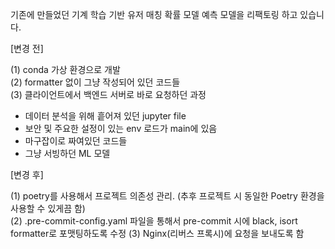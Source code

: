 기존에 만들었던 기계 학습 기반 유저 매칭 확률 모델 예측 모델을 리팩토링 하고 있습니다.

[변경 전]

(1) conda 가상 환경으로 개발  
(2) formatter 없이 그냥 작성되어 있던 코드들  
(3) 클라이언트에서 백엔드 서버로 바로 요청하던 과정

- 데이터 분석을 위해 흩어져 있던 jupyter file
- 보안 및 주요한 설정이 있는 env 로드가 main에 있음
- 마구잡이로 짜여있던 코드들
- 그냥 서빙하던 ML 모델



[변경 후]

(1) poetry를 사용해서 프로젝트 의존성 관리. (추후 프로젝트 시 동일한 Poetry 환경을 사용할 수 있게끔 함)  
(2) .pre-commit-config.yaml 파일을 통해서 pre-commit 시에 black, isort formatter로 포맷팅하도록 수정
(3) Nginx(리버스 프록시)에 요청을 보내도록 함
